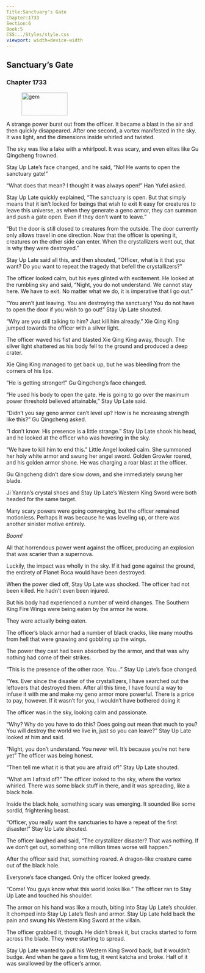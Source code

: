 ```yaml
---
Title:Sanctuary’s Gate 
Chapter:1733 
Section:6 
Book:5 
CSS:../Styles/style.css 
viewport: width=device-width
---
```

  
## Sanctuary’s Gate
### Chapter 1733
  
<figure>
	<img src="../Images/gem.gif" alt="gem" id="gem" width="120" height="60" />
</figure>
  

  
A strange power burst out from the officer. It became a blast in the air and then quickly disappeared. After one second, a vortex manifested in the sky. It was light, and the dimensions inside whirled and twisted.

The sky was like a lake with a whirlpool. It was scary, and even elites like Gu Qingcheng frowned.

Stay Up Late’s face changed, and he said, “No! He wants to open the sanctuary gate!”

“What does that mean? I thought it was always open!” Han Yufei asked.

Stay Up Late quickly explained, “The sanctuary is open. But that simply means that it isn’t locked for beings that wish to exit It easy for creatures to leave this universe, as when they generate a geno armor, they can summon and push a gate open. Even if they don’t want to leave.”

“But the door is still closed to creatures from the outside. The door currently only allows travel in one direction. Now that the officer is opening it, creatures on the other side can enter. When the crystallizers went out, that is why they were destroyed.”

Stay Up Late said all this, and then shouted, “Officer, what is it that you want? Do you want to repeat the tragedy that befell the crystallizers?”

The officer looked calm, but his eyes glinted with excitement. He looked at the rumbling sky and said, “Night, you do not understand. We cannot stay here. We have to exit. No matter what we do, it is imperative that I go out.”

“You aren’t just leaving. You are destroying the sanctuary! You do not have to open the door if you wish to go out!” Stay Up Late shouted.

“Why are you still talking to him? Just kill him already.” Xie Qing King jumped towards the officer with a silver light.

The officer waved his fist and blasted Xie Qing King away, though. The silver light shattered as his body fell to the ground and produced a deep crater.

Xie Qing King managed to get back up, but he was bleeding from the corners of his lips.

“He is getting stronger!” Gu Qingcheng’s face changed.

“He used his body to open the gate. He is going to go over the maximum power threshold believed attainable,” Stay Up Late said.

“Didn’t you say geno armor can’t level up? How is he increasing strength like this?” Gu Qingcheng asked.

“I don’t know. His presence is a little strange.” Stay Up Late shook his head, and he looked at the officer who was hovering in the sky.

“We have to kill him to end this.” Little Angel looked calm. She summoned her holy white armor and swung her angel sword. Golden Growler roared, and his golden armor shone. He was charging a roar blast at the officer.

Gu Qingcheng didn’t dare slow down, and she immediately swung her blade.

Ji Yanran’s crystal shoes and Stay Up Late’s Western King Sword were both headed for the same target.

Many scary powers were going converging, but the officer remained motionless. Perhaps it was because he was leveling up, or there was another sinister motive entirely.

*Boom!*

All that horrendous power went against the officer, producing an explosion that was scarier than a supernova.

Luckily, the impact was wholly in the sky. If it had gone against the ground, the entirety of Planet Roca would have been destroyed.

When the power died off, Stay Up Late was shocked. The officer had not been killed. He hadn’t even been injured.

But his body had experienced a number of weird changes. The Southern King Fire Wings were being eaten by the armor he wore.

They were actually being eaten.

The officer’s black armor had a number of black cracks, like many mouths from hell that were gnawing and gobbling up the wings.

The power they cast had been absorbed by the armor, and that was why nothing had come of their strikes.

“This is the presence of the other race. You…” Stay Up Late’s face changed.

“Yes. Ever since the disaster of the crystallizers, I have searched out the leftovers that destroyed them. After all this time, I have found a way to infuse it with me and make my geno armor more powerful. There is a price to pay, however. If it wasn’t for you, I wouldn’t have bothered doing it

The officer was in the sky, looking calm and passionate.

“Why? Why do you have to do this? Does going out mean that much to you? You will destroy the world we live in, just so you can leave?” Stay Up Late looked at him and said.

“Night, you don’t understand. You never will. It’s because you’re not here yet” The officer was being honest.

“Then tell me what it is that you are afraid of!” Stay Up Late shouted.

“What am I afraid of?” The officer looked to the sky, where the vortex whirled. There was some black stuff in there, and it was spreading, like a black hole.

Inside the black hole, something scary was emerging. It sounded like some sordid, frightening beast.

“Officer, you really want the sanctuaries to have a repeat of the first disaster!” Stay Up Late shouted.

The officer laughed and said, “The crystallizer disaster? That was nothing. If we don’t get out, something one million times worse will happen.”

After the officer said that, something roared. A dragon-like creature came out of the black hole.

Everyone’s face changed. Only the officer looked greedy.

“Come! You guys know what this world looks like.” The officer ran to Stay Up Late and touched his shoulder.

The armor on his hand was like a mouth, biting into Stay Up Late’s shoulder. It chomped into Stay Up Late’s flesh and armor. Stay Up Late held back the pain and swung his Western King Sword at the villain.

The officer grabbed it, though. He didn’t break it, but cracks started to form across the blade. They were starting to spread.

Stay Up Late wanted to pull his Western King Sword back, but it wouldn’t budge. And when he gave a firm tug, it went katcha and broke. Half of it was swallowed by the officer’s armor.